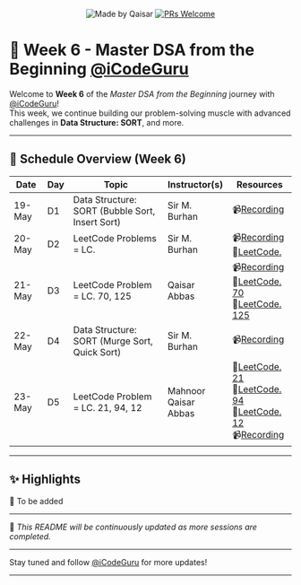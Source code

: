 <div align="center">

![Made by Qaisar](https://img.shields.io/badge/Made%20by-Qaisar%20Abbas-blueviolet)
[![PRs Welcome](https://img.shields.io/badge/PRs-welcome-brightgreen.svg?style=flat-square)](http://makeapullrequest.com)

</div>

# 📘 Week 6 - Master DSA from the Beginning [@iCodeGuru](https://www.linkedin.com/company/icode-guru/posts/?feedView=all)

Welcome to **Week 6** of the *Master DSA from the Beginning* journey with [@iCodeGuru](https://www.linkedin.com/company/icode-guru/posts/?feedView=all)!  
This week, we continue building our problem-solving muscle with advanced challenges in **Data Structure: SORT**, and more.

---

## 📅 Schedule Overview (Week 6)

| Date      | Day | Topic                    | Instructor(s)     | Resources |
|-----------|-----|---------------------------|-------------------|-----------|
| 19-May    | D1  | Data Structure: SORT (Bubble Sort, Insert Sort)         | Sir M. Burhan     | 📹[Recording](https://www.facebook.com/iCodeguru/videos/1896190564513260/) |
| 20-May    | D2  | LeetCode Problems = LC.              | Sir M. Burhan     | 📹[Recording](https://www.facebook.com/iCodeguru/videos/23983946327888740/)<br>🔗[LeetCode.]() |
| 21-May    | D3  | LeetCode Problem = LC. 70, 125             | Qaisar Abbas     | 📹[Recording](https://www.facebook.com/iCodeguru/videos/1725183341719778/)<br>🔗[LeetCode. 70](https://leetcode.com/problems/climbing-stairs/description/)<br>🔗[LeetCode. 125](https://leetcode.com/problems/valid-palindrome/description/) |
| 22-May    | D4  | Data Structure: SORT (Murge Sort, Quick Sort)   | Sir M. Burhan     | 📹[Recording](https://www.facebook.com/iCodeguru/videos/713452454697869/) |
| 23-May    | D5  | LeetCode Problem = LC. 21, 94, 12   | Mahnoor <br> Qaisar Abbas    | 🔗[LeetCode. 21](https://leetcode.com/problems/merge-two-sorted-lists/)<br>🔗[LeetCode. 94](https://leetcode.com/problems/binary-tree-inorder-traversal/)<br>🔗[LeetCode. 12](https://leetcode.com/problems/integer-to-roman/)<br>📹[Recording](https://www.facebook.com/iCodeguru/videos/623798550685557/) |

---

## ✨ Highlights
🔹 To be added

---

📌 *This README will be continuously updated as more sessions are completed.*

---

Stay tuned and follow [@iCodeGuru](https://www.linkedin.com/company/icode-guru/posts/?feedView=all) for more updates!

---

